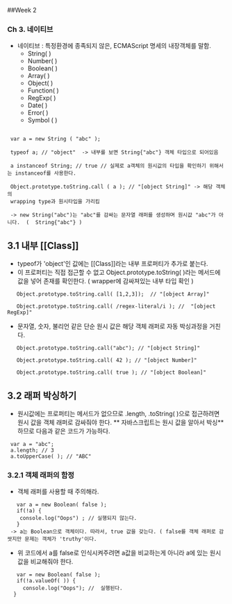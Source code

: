 ##Week 2
### Ch 3. 네이티브
 - 네이티브 : 특정환경에 종족되지 않은, ECMAScript 명세의 내장객체를 말함.
   * String( )
   * Number( )
   * Boolean( )
   * Array( )
   * Object( )
   * Function( )
   * RegExp( )
   * Date( )
   * Error( )
   * Symbol ( )
```

 var a = new String ( "abc" );

 typeof a; // "object"  -> 내부를 보면 String{"abc"} 객체 타입으로 되어있음

 a instanceof String; // true // 실제로 a객체의 원시값의 타입을 확인하기 위해서는 instanceof를 사용한다.

 Object.prototype.toString.call ( a ); // "[object String]" -> 해당 객체의 
 wrapping type과 원시타입을 가리킴 

 -> new String("abc")는 "abc"를 감싸는 문자열 래퍼를 생성하며 원시값 "abc"가 아니다.  (  String{"abc"} )
```
## 3.1 내부 [[Class]]
  - typeof가 'object'인 값에는 [[Class]]라는 내부 프로퍼티가 추가로 붙는다.
  - 이 프로퍼티는 직접 접근할 수 없고 Object.prototype.toString( )라는 메서드에 값을 넣어 존재를 확인한다. ( wrapper에 감싸져있는 내부 타입 확인 )

```
   Object.prototype.toString.call( [1,2,3]);  // "[object Array]"

   Object.prototype.toString.call( /regex-literal/i ); //  "[object RegExp]"
```

  - 문자열, 숫자, 불리언 같은 단순 원시 값은 해당 객체 래퍼로 자동 박싱과정을 거친다.
```
   Object.prototype.toString.call("abc"); // "[object String]"
 
   Object.prototype.toString.call( 42 ); // "[object Number]"

   Object.prototype.toString.call( true ); // "[object Boolean]"
```

## 3.2 래퍼 박싱하기
  - 원시값에는 프로퍼티는 메서드가 없으므로 .length, .toString( )으로 접근하려면 원시 값을 객체 래퍼로 감싸줘야 한다. ** 자바스크립트는 원시 값을 알아서 박싱**하므로 다음과 같은 코드가 가능하다.
  ```
   var a = "abc";
   a.length; // 3
   a.toUpperCase( ); // "ABC"
```

### 3.2.1 객체 래퍼의 함정
  - 객체 래퍼를 사용할 때 주의해라.

```
   var a = new Boolean( false );
   if(!a) {
    console.log("Oops") ; // 실행되지 않는다.
   }
 -> a는 Boolean으로 객체이다. 따라서, true 값을 갖는다. ( false를 객체 래퍼로 감쌋지만 문제는 객체가 'truthy'이다.
```

  - 위 코드에서 a를 false로 인식시켜주려면 a값을 비교하는게 아니라 a에 있는 원시값을 비교해줘야 한다.

```
   var = new Boolean( false );
   if(!a.valueOf( )) {
     console.log("Oops"); //  실행된다.
  }
```






